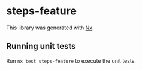 # steps-feature

This library was generated with [Nx](https://nx.dev).

## Running unit tests

Run `nx test steps-feature` to execute the unit tests.
